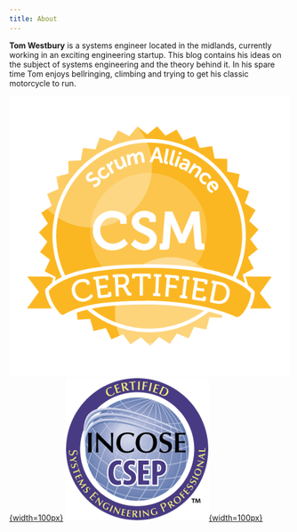 ```yaml
---
title: About
---
```

**Tom Westbury** is a systems engineer located in the midlands, currently working in an exciting engineering startup. This blog contains his ideas on the subject of systems engineering and the theory behind it. In his spare time Tom enjoys bellringing, climbing and trying to get his classic motorcycle to run.

[![CSM certification](../images/seal-csm.png){width=100px}](https://www.scrumalliance.org/get-certified) [![CSEP Certification](../images/csep.png){width=100px}](https://incoseuk.org/Normal_Files/Home)
